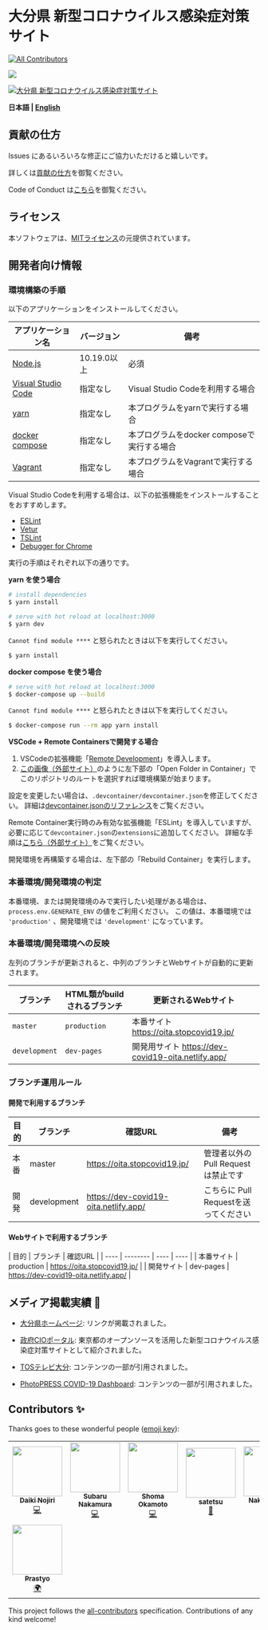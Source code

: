 # 大分県 新型コロナウイルス感染症対策サイト
<!-- ALL-CONTRIBUTORS-BADGE:START - Do not remove or modify this section -->
[![All Contributors](https://img.shields.io/badge/all_contributors-7-orange.svg?style=flat-square)](#contributors-)
<!-- ALL-CONTRIBUTORS-BADGE:END -->

![](https://github.com/covid-oita/covid19/workflows/production%20deploy/badge.svg)

[![大分県 新型コロナウイルス感染症対策サイト](https://user-images.githubusercontent.com/24912801/84268856-52f32580-ab63-11ea-87c5-436bce19ba7d.png)](https://oita.stopcovid19.jp/)

**日本語 | [English](./docs/en/README.md)**

## 貢献の仕方

Issues にあるいろいろな修正にご協力いただけると嬉しいです。

詳しくは[貢献の仕方](./CONTRIBUTING.md)を御覧ください。

Code of Conduct は[こちら](./CODE_OF_CONDUCT.md)を御覧ください。


## ライセンス
本ソフトウェアは、[MITライセンス](./LICENSE.txt)の元提供されています。


## 開発者向け情報

### 環境構築の手順

以下のアプリケーションをインストールしてください。

| アプリケーション名 | バージョン | 備考 |
| ------- | ------- | ------- |
| [Node.js](https://nodejs.org/ja/) | 10.19.0以上 | 必須 |
| [Visual Studio Code](https://code.visualstudio.com/) | 指定なし | Visual Studio Codeを利用する場合 |
| [yarn](https://classic.yarnpkg.com/ja/) | 指定なし | 本プログラムをyarnで実行する場合 |
| [docker compose](https://docs.docker.com/compose/install/) | 指定なし | 本プログラムをdocker composeで実行する場合 |
| [Vagrant](https://www.vagrantup.com/) | 指定なし | 本プログラムをVagrantで実行する場合 |

Visual Studio Codeを利用する場合は、以下の拡張機能をインストールすることをおすすめします。

- [ESLint](https://marketplace.visualstudio.com/items?itemName=dbaeumer.vscode-eslint)
- [Vetur](https://marketplace.visualstudio.com/items?itemName=octref.vetur)
- [TSLint](https://marketplace.visualstudio.com/items?itemName=ms-vscode.vscode-typescript-tslint-plugin)
- [Debugger for Chrome](https://marketplace.visualstudio.com/items?itemName=msjsdiag.debugger-for-chrome)

実行の手順はそれぞれ以下の通りです。

**yarn を使う場合**
```bash
# install dependencies
$ yarn install

# serve with hot reload at localhost:3000
$ yarn dev
```

`Cannot find module ****` と怒られたときは以下を実行してください。

```bash
$ yarn install
```

**docker compose を使う場合**
```bash
# serve with hot reload at localhost:3000
$ docker-compose up --build
```

`Cannot find module ****` と怒られたときは以下を実行してください。

```bash
$ docker-compose run --rm app yarn install
```

**VSCode + Remote Containersで開発する場合**

1. VSCodeの拡張機能「[Remote Development](https://marketplace.visualstudio.com/items?itemName=ms-vscode-remote.vscode-remote-extensionpack)」を導入します。
2. [この画像（外部サイト）](https://code.visualstudio.com/docs/remote/containers#_quick-start-try-a-dev-container)のように左下部の「Open Folder in Container」でこのリポジトリのルートを選択すれば環境構築が始まります。

設定を変更したい場合は、`.devcontainer/devcontainer.json`を修正してください。
詳細は[devcontainer.jsonのリファレンス](https://code.visualstudio.com/docs/remote/containers#_devcontainerjson-reference)をご覧ください。

Remote Container実行時のみ有効な拡張機能「ESLint」を導入していますが、必要に応じて`devcontainer.json`の`extensions`に追加してください。
詳細な手順は[こちら（外部サイト）](https://code.visualstudio.com/docs/remote/containers#_managing-extensions)をご覧ください。

開発環境を再構築する場合は、左下部の「Rebuild Container」を実行します。

### 本番環境/開発環境の判定

本番環境、または開発環境のみで実行したい処理がある場合は、 `process.env.GENERATE_ENV` の値をご利用ください。
この値は、本番環境では `'production'` 、開発環境では `'development'` になっています。

### 本番環境/開発環境への反映

左列のブランチが更新されると、中列のブランチとWebサイトが自動的に更新されます。

| ブランチ | HTML類がbuildされるブランチ | 更新されるWebサイト |
| ---- | ---- | ---- |
|`master`|`production`|本番サイト https://oita.stopcovid19.jp/|
|`development`|`dev-pages`|開発用サイト https://dev-covid19-oita.netlify.app/|

### ブランチ運用ルール

#### 開発で利用するブランチ

| 目的 | ブランチ | 確認URL | 備考 |
| ---- | -------- | ---- | ---- |
| 本番 | master | https://oita.stopcovid19.jp/ | 管理者以外の Pull Request は禁止です |
| 開発 | development | https://dev-covid19-oita.netlify.app/ | こちらに Pull Requestを送ってください |

#### Webサイトで利用するブランチ

| 目的 | ブランチ | 確認URL |
| ---- | -------- | ---- | ---- |
| 本番サイト | production | https://oita.stopcovid19.jp/ |
| 開発サイト | dev-pages | https://dev-covid19-oita.netlify.app/ |

## メディア掲載実績 🎉

- [大分県ホームページ](https://www.pref.oita.jp/site/covid19-oita/): リンクが掲載されました。

- [政府CIOポータル](https://cio.go.jp/node/2581/): 東京都のオープンソースを活用した新型コロナウイルス感染症対策サイトとして紹介されました。

- [TOSテレビ大分](https://www.tostv.jp/emergency/): コンテンツの一部が引用されました。

- [PhotoPRESS COVID-19 Dashboard](https://photopress.jp/covid19-dashboard): コンテンツの一部が引用されました。

## Contributors ✨

Thanks goes to these wonderful people ([emoji key](https://allcontributors.org/docs/en/emoji-key)):

<!-- ALL-CONTRIBUTORS-LIST:START - Do not remove or modify this section -->
<!-- prettier-ignore-start -->
<!-- markdownlint-disable -->
<table>
  <tr>
    <td align="center"><a href="https://github.com/nojiri1098"><img src="https://github.com/nojiri1098.png" width="100px;" alt=""/><br /><sub><b>Daiki Nojiri</b></sub></a><br /><a href="https://github.com/covid19-oita/covid19/commits?author=nojiri1098" title="Code">💻</a></td>
    <td align="center"><a href="https://twitter.com/varu_3"><img src="https://github.com/varusan.png" width="100px;" alt=""/><br /><sub><b>Subaru Nakamura</b></sub></a><br /><a href="https://github.com/covid19-oita/covid19/commits?author=varusan" title="Code">💻</a></td>
    <td align="center"><a href="https://shmokmt.github.io/"><img src="https://github.com/shmokmt.png" width="100px;" alt=""/><br /><sub><b>Shoma Okamoto</b></sub></a><br /><a href="https://github.com/covid19-oita/covid19/commits?author=shmokmt" title="Code">💻</a></td>
    <td align="center"><a href="https://github.com/satetsu"><img src="https://github.com/satetsu.png" width="100px;" alt=""/><br /><sub><b>satetsu</b></sub></a><br /><a href="#business-satetsu" title="Business development">💼</a></td>
    <td align="center"><a href="https://nakaokarei.github.io/my_portfolio"><img src="https://github.com/NakaokaRei.png" width="100px;" alt=""/><br /><sub><b>Nakaoka Rei</b></sub></a><br /><a href="#translation-NakaokaRei" title="Translation">🌍</a></td>
    <td align="center"><a href="https://pnnutkung.github.io/blog"><img src="https://github.com/PNNutkung.png" width="100px;" alt=""/><br /><sub><b>Pipatpol Tanavongchinda</b></sub></a><br /><a href="#translation-PNNutkung" title="Translation">🌍</a></td>
  </tr>
  <tr>
    <td align="center"><a href="https://github.com/jiprastyo"><img src="https://github.com/jiprastyo.png" width="100px;" alt=""/><br /><sub><b>Prastyo</b></sub></a><br /><a href="#translation-Prastyo" title="Translation">🌍</a></td>
  </tr>
</table>

<!-- markdownlint-enable -->
<!-- prettier-ignore-end -->
<!-- ALL-CONTRIBUTORS-LIST:END -->

This project follows the [all-contributors](https://github.com/all-contributors/all-contributors) specification. Contributions of any kind welcome!
